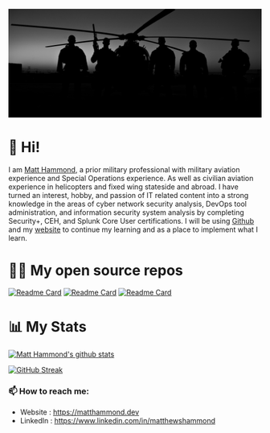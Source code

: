 
![Hero image](https://raw.githubusercontent.com/matthewshammond/images/master/background.jpg)

# 👋 Hi!

I am [Matt Hammond](https://matthammond.dev), a prior military professional with military aviation experience and Special Operations experience. As well as civilian aviation experience in helicopters and fixed wing stateside and abroad. I have turned an interest, hobby, and passion of IT related content into a strong knowledge in the areas of cyber network security analysis, DevOps tool administration, and information security system analysis by completing Security+, CEH, and Splunk Core User certifications. I will be using [Github](https://github.com/matthewshammond) and my [website](https://matthammond.dev) to continue my learning and as a place to implement what I learn.


# 🧑‍💻 My open source repos

[![Readme Card](https://github-readme-stats-sigma-five.vercel.app/api/pin/?username=matthewshammond&repo=AUG-Maps&theme=nord)](https://github.com/matthewshammond/AUG-Maps)
[![Readme Card](https://github-readme-stats-sigma-five.vercel.app/api/pin/?username=matthewshammond&repo=NASPi&theme=nord)](https://github.com/matthewshammond/NASPi)
[![Readme Card](https://github-readme-stats.vercel.app/api/pin/?username=matthewshammond&repo=website&theme=nord)](https://github.com/matthewshammond/website)

# 📊 My Stats

[![Matt Hammond's github stats](https://github-readme-stats.vercel.app/api?username=matthewshammond&show_icons=true&theme=nord&hide=stars)](https://github.com/matthewshammond)

[![GitHub Streak](https://github-readme-streak-stats.herokuapp.com/?user=matthewshammond&theme=nord)](https://github.com/matthewshammond)

### 📫 How to reach me:
  - Website   : <https://matthammond.dev>
  - LinkedIn  : <https://www.linkedin.com/in/matthewshammond>
  
<!--
**matthewshammond/matthewshammond** is a ✨ _special_ ✨ repository because its `README.md` (this file) appears on your GitHub profile.

Here are some ideas to get you started:

- 🔭 I’m currently working on ...
- 🌱 I’m currently learning ...
- 👯 I’m looking to collaborate on ...
- 🤔 I’m looking for help with ...
- 💬 Ask me about ...
- 📫 How to reach me: ...
- 😄 Pronouns: ...
- ⚡ Fun fact: ...
-->
